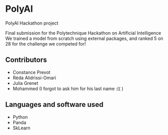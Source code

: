 # PolyAI
PolyAI Hackathon project

Final submission for the Polytechnique Hackathon on Artificial Intelligence
We trained a model from scratch using external packages, and ranked 5 on 28 for the challenge we competed for!

## Contributors
* Constance Prevot
* Réda Alidrissi-Omari
* Julia Grenet
* Mohammed (I forgot to ask him for his last name :(( )

## Languages and software used
* Python
* Panda
* SkLearn
